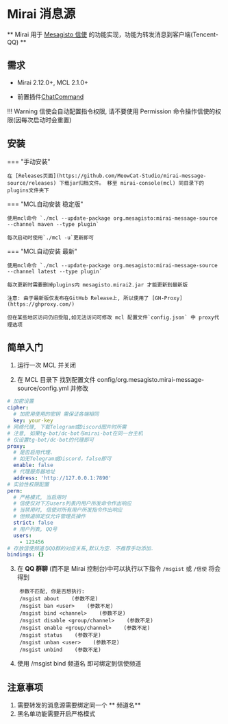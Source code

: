 # Mirai 消息源

** Mirai 用于 [Mesagisto 信使](https://github.com/MeowCat-Studio/mesagisto) 的功能实现，功能为转发消息到客户端(Tencent-QQ) **

## 需求

- Mirai 2.12.0+, MCL 2.1.0+

- 前置插件[ChatCommand](https://github.com/project-mirai/chat-command)

!!! Warning
    信使会自动配置指令权限, 请不要使用 Permission 命令操作信使的权限(因每次启动时会重置)
## 安装

=== "手动安装"

	在 [Releases页面](https://github.com/MeowCat-Studio/mirai-message-source/releases) 下载jar归档文件。 移至 mirai-console(mcl) 同目录下的plugins文件夹下

=== "MCL自动安装 稳定版"

	使用mcl命令 `./mcl --update-package org.mesagisto:mirai-message-source --channel maven --type plugin`

	每次启动时使用`./mcl -u`更新即可

=== "MCL自动安装 最新"

	使用mcl命令 `./mcl --update-package org.mesagisto:mirai-message-source --channel latest --type plugin`

	每次更新时需要删掉plugins内 mesagisto.mirai2.jar 才能更新到最新版

	注意: 由于最新版仅发布在GitHub Release上, 所以使用了 [GH-Proxy](https://ghproxy.com/)

	但在某些地区访问仍旧受阻,如无法访问可修改 mcl 配置文件`config.json` 中 proxy代理选项


## 简单入门

1. 运行一次 MCL 并关闭

2. 在 MCL 目录下 找到配置文件 config/org.mesagisto.mirai-message-source/config.yml 并修改
```yaml
# 加密设置
cipher:
  # 加密用使用的密钥 需保证各端相同
  key: your-key
# 网络代理, 下载Telegram或Discord图片时所需
# 注意, 如果tg-bot/dc-bot与mirai-bot在同一台主机
# 仅设置tg-bot/dc-bot的代理即可
proxy:
  # 是否启用代理、
  # 如无Telegram或Discord，false即可
  enable: false
  # 代理服务器地址
  address: 'http://127.0.0.1:7890'
# 实验性权限配置
perm: 
  # 严格模式, 当启用时
  # 信使仅对下方users列表内用户所发命令作出响应
  # 当禁用时, 信使对所有用户所发指令作出响应
  # 但频道绑定仅允许管理员操作
  strict: false
  # 用户列表, QQ号
  users: 
    - 123456
# 存放信使频道与QQ群的对应关系,默认为空. 不推荐手动添加.
bindings: {}
```

3. 在 **QQ 群聊** (而不是 Mirai 控制台)中可以执行以下指令 `/msgist` 或 `/信使` 将会得到
```text
    参数不匹配, 你是否想执行: 
    /msgist about    (参数不足)
    /msgist ban <user>    (参数不足)
    /msgist bind <channel>    (参数不足)
    /msgist disable <group/channel>    (参数不足)
    /msgist enable <group/channel>    (参数不足)
    /msgist status    (参数不足)
    /msgist unban <user>    (参数不足)
    /msgist unbind    (参数不足)
```
4. 使用 /msgist bind 频道名 即可绑定到信使频道

## 注意事项
 1. 需要转发的消息源需要绑定同一个 ** 频道名**
 2. 黑名单功能需要开启严格模式
